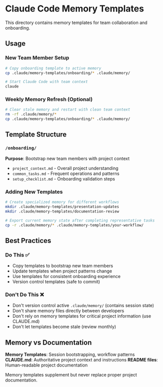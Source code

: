 # Claude Code Memory Templates

This directory contains memory templates for team collaboration and onboarding.

## Usage

### New Team Member Setup
```bash
# Copy onboarding template to active memory
cp .claude/memory-templates/onboarding/* .claude/memory/

# Start Claude Code with team context
claude
```

### Weekly Memory Refresh (Optional)
```bash
# Clear stale memory and restart with clean team context
rm -rf .claude/memory/*
cp .claude/memory-templates/onboarding/* .claude/memory/
```

## Template Structure

### `/onboarding/`
**Purpose**: Bootstrap new team members with project context
- `project_context.md` - Overall project understanding
- `common_tasks.md` - Frequent operations and patterns  
- `setup_checklist.md` - Onboarding validation steps

### Adding New Templates
```bash
# Create specialized memory for different workflows
mkdir .claude/memory-templates/presentation-updates
mkdir .claude/memory-templates/documentation-review

# Export current memory state after completing representative tasks
cp -r .claude/memory/* .claude/memory-templates/your-workflow/
```

## Best Practices

### Do This ✅
- Copy templates to bootstrap new team members
- Update templates when project patterns change
- Use templates for consistent onboarding experience
- Version control templates (safe to commit)

### Don't Do This ❌
- Don't version control active `.claude/memory/` (contains session state)
- Don't share memory files directly between developers  
- Don't rely on memory templates for critical project information (use CLAUDE.md)
- Don't let templates become stale (review monthly)

## Memory vs Documentation

**Memory Templates**: Session bootstrapping, workflow patterns
**CLAUDE.md**: Authoritative project context and instructions
**README files**: Human-readable project documentation

Memory templates supplement but never replace proper project documentation.